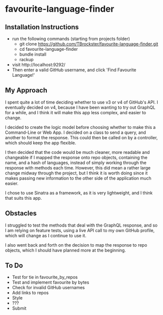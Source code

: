 # favourite-language-finder

## Installation Instructions

 - run the following commands (starting from projects folder)
   - git clone https://github.com/TBrockster/favourite-language-finder.git
   - cd favourite-language-finder
   - bundle install
   - rackup
 - visit http://localhost:9292/
 - Then enter a valid GitHub username, and click 'Find Favourite Language!'

## My Approach

I spent quite a lot of time deciding whether to use v3 or v4 of GitHub's API. I eventually decided on v4, because I have been wanting to try out GraphQL for a while, and I think it will make this app less complex, and easier to change. 

I decided to create the logic model before choosing whether to make this a Command-Line or Web App. I decided on a class to send a query, and another to format the response. This could then be called on by a controller, which should keep the app flexible.

I then decided that the code would be much cleaner, more readable and changeable if I mapped the response onto repo objects, containing the name, and a hash of languages, instead of simply working through the response with methods each time. However, this did mean a rather large change midway through the project, but I think it is worth doing since it makes passing new information to the other side of the application much easier.

I chose to use Sinatra as a framework, as it is very lightweight, and I think that suits this app.

## Obstacles

I struggled to test the methods that deal with the GraphQL response, and so I am relying on feature tests, using a live API call to my own GitHub profile, which will change as I continue to use it.

I also went back and forth on the decision to map the response to repo objects, which I should have planned more at the beginning.

## To Do

 - Test for tie in favourite_by_repos
 - Test and implement favourite by bytes
 - Check for invalid GitHub usernames
 - Add links to repos
 - Style
 - ???
 - Submit
